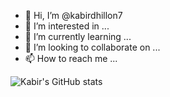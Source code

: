 - 👋 Hi, I’m @kabirdhillon7
- 👀 I’m interested in ...
- 🌱 I’m currently learning ...
- 💞️ I’m looking to collaborate on ...
- 📫 How to reach me ...

<!---
kabirdhillon7/kabirdhillon7 is a ✨ special ✨ repository because its `README.md` (this file) appears on your GitHub profile.
You can click the Preview link to take a look at your changes.
--->


![Kabir's GitHub stats](https://github-readme-stats.vercel.app/api?username=kabirdhillon7&theme=dark&show_icons=true)
